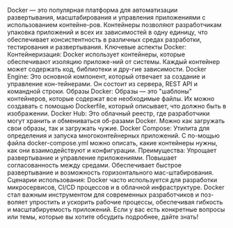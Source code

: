 Docker — это популярная платформа для автоматизации развертывания, масштабирования и управления приложениями с использованием контейне-ров. 
Контейнеры позволяют разработчикам упаковка приложений и всех их зависимостей в одну единицу, 
что обеспечивает консистентность в различных средах разработки, тестирования и развертывания.
Ключевые аспекты Docker: 
Контейнеризация: 
Docker использует контейнеры, которые обеспечивают изоляцию приложе-ний от системы. Каждый контейнер может содержать код, библиотеки и дру-гие зависимости. 
Docker Engine: 
Это основной компонент, который отвечает за создание и управление кон-тейнерами. Он состоит из сервера, REST API и командной строки. 
Образы Docker: 
Образы — это "шаблоны" контейнеров, которые содержат все необходимые файлы. Их можно создавать с помощью Dockerfile, который описывает, что должно быть в изображении. 
Docker Hub: 
Это облачный реестр, где разработчики могут хранить и обмениваться об-разами Docker. Можно как загружать свои образы, так и загружать чужие. 
Docker Compose: 
Утилита для определения и запуска многоконтейнерных приложений. С по-мощью файла docker-compose.yml можно описать, какие контейнеры нужны, как они взаимодействуют и конфигурации. 
Преимущества: 
Упрощает развертывание и управление приложениями. 
Повышает согласованность между средами. 
Обеспечивает быстрое развертывание и возможность горизонтального мас-штабирования. 
Сценарии использования: 
Docker часто используется для разработки микросервисов, CI/CD процессов и в облачной инфраструктуре.
Docker стал важным инструментом для современных разработчиков и поз-воляет упростить и ускорить рабочие процессы, обеспечивая гибкость и масштабируемость приложений.
Если у вас есть конкретные вопросы или темы, которые вы хотите обсудить подробнее, дайте знать!

